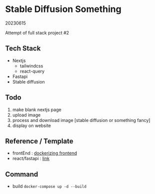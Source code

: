 # Stable Diffusion Something
20230615

Attempt of full stack project #2

## Tech Stack
- Nextjs
  - tailwindcss
  - react-query
- Fastapi
- Stable diffusion


## Todo
1. make blank nextjs page
2. upload image
3. process and download image [stable diffusion or something fancy]
4. display on website


## Reference / Template
- frontEnd : [dockerizing frontend](https://geshan.com.np/blog/2023/01/nextjs-docker/)
- react/fastapi : [link](https://christophergs.com/tutorials/ultimate-fastapi-tutorial-pt-12-react-js-frontend/)

## Command
- build
`docker-compose up -d --build`